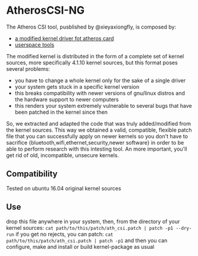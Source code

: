 # AtherosCSI-NG

The Atheros CSI tool, pusblished by @xieyaxiongfly, is composed by: 
- [a modified kernel driver fot atheros card](https://github.com/xieyaxiongfly/Atheros-CSI-Tool) 
- [userspace tools](https://github.com/xieyaxiongfly/Atheros-CSI-Tool-UserSpace-APP)  

The modified kernel is distributed in the form of a complete set of kernel sources, more specifically 4.1.10 kernel sources, but this format poses several problems:

- you have to change a whole kernel only for the sake of a single driver
- your system gets stuck in a specific kernel version
- this breaks compatibility with newer versions of gnu/linux distros and the hardware support to newer computers
- this renders your system extremely vulnerable to several bugs that have been patched in the kernel since then 

So, we extracted and adapted the code that was truly added/modified from the kernel sources. This way we obtained a valid, compatible, flexible patch file that you can successfully apply on newer kernels so you don't have to sacrifice {bluetooth,wifi,ethernet,security,newer software} in order to be able to perform research with this intesting tool. An more important, you'll get rid of old, incompatible, unsecure kernels.
## Compatibility
Tested on ubuntu 16.04 original kernel sources
## Use
drop this file anywhere in your system, then, from the directory of your kernel sources:
`cat path/to/this/patch/ath_csi.patch | patch -p1 --dry-run`
if you get no rejects, you can patch:
`cat path/to/this/patch/ath_csi.patch | patch -p1`
and then you can configure, make and install or build kernel-package as usual
